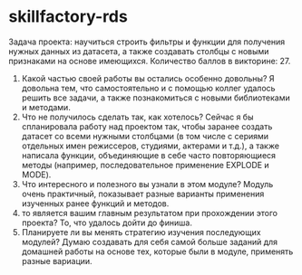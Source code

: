 # skillfactory-rds

Задача проекта: научиться строить фильтры и функции для получения нужных данных из датасета, а также создавать столбцы с новыми признаками на основе имеющихся.
Количество баллов в викторине: 27.

1. Какой частью своей работы вы остались особенно довольны?
Я довольна тем, что самостоятельно и с помощью коллег удалось решить все задачи, а также познакомиться с новыми библиотеками и методами.
2. Что не получилось сделать так, как хотелось?
Сейчас я бы спланировала работу над проектом так, чтобы заранее создать датасет со всеми нужными столбцами (в том числе с сериями отдельных имен режиссеров, студиями, актерами и т.д.), а также написала функции, объединяющие в себе часто повторяющиеся методы (например, последовательное применение EXPLODE и MODE).
3. Что интересного и полезного вы узнали в этом модуле?
Модуль очень практичный, показывает разные варианты применения изученных ранее функций и методов.
4. то является вашим главным результатом при прохождении этого проекта?
То, что удалось дойти до финиша.
5. Планируете ли вы менять стратегию изучения последующих модулей?
Думаю создавать для себя самой больше заданий для домашней работы на основе тех, которые были в модуле, применять разные вариации.
